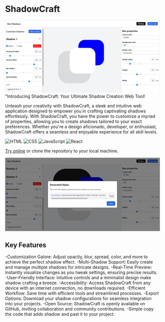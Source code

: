 # ShadowCraft

![ShadowCraft in Action](img/ShadowCraft.jpg)
"Introducing ShadowCraft: Your Ultimate Shadow Creation Web Tool!

Unleash your creativity with ShadowCraft, a sleek and intuitive web application designed to empower you in crafting captivating shadows effortlessly. With ShadowCraft, you have the power to customize a myriad of properties, allowing you to create shadows tailored to your exact preferences. Whether you're a design aficionado, developer, or enthusiast, ShadowCraft offers a seamless and enjoyable experience for all skill levels.

![HTML](https://img.shields.io/badge/HTML-5-orange)
![CSS](https://img.shields.io/badge/CSS-3-blue)
![JavaScript](https://img.shields.io/badge/JavaScript-ES6-blue)
![React](https://img.shields.io/badge/React-v16.0.0-blue)


[Try online](https://narekhar666.github.io/ShadowCraft/build/index.html) or clone the repository to your local machine.

![Copy the code](img/ShadowCraft2.jpg)

## Key Features

-Customization Galore: Adjust opacity, blur, spread, color, and more to achieve the perfect shadow effect.
-Multi-Shadow Support: Easily create and manage multiple shadows for intricate designs.
-Real-Time Preview: Instantly visualize changes as you tweak settings, ensuring precise results.
-User-Friendly Interface: Intuitive controls and a minimalist design make shadow crafting a breeze.
-Accessibility: Access ShadowCraft from any device with an internet connection, no downloads required.
-Efficient Workflow: Save time with efficient tools and streamlined processes.
-Export Options: Download your shadow configurations for seamless integration into your projects.
-Open Source: ShadowCraft is openly available on GitHub, inviting collaboration and community contributions.
-Simple copy the code that adds shadow and past it to your project.


